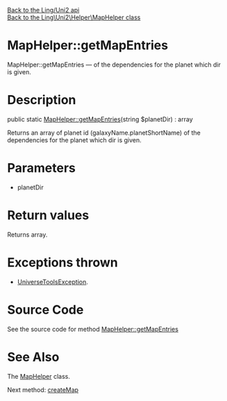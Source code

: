 [Back to the Ling/Uni2 api](https://github.com/lingtalfi/Uni2/blob/master/doc/api/Ling/Uni2.md)<br>
[Back to the Ling\Uni2\Helper\MapHelper class](https://github.com/lingtalfi/Uni2/blob/master/doc/api/Ling/Uni2/Helper/MapHelper.md)


MapHelper::getMapEntries
================



MapHelper::getMapEntries — of the dependencies for the planet which dir is given.




Description
================


public static [MapHelper::getMapEntries](https://github.com/lingtalfi/Uni2/blob/master/doc/api/Ling/Uni2/Helper/MapHelper/getMapEntries.md)(string $planetDir) : array




Returns an array of planet id (galaxyName.planetShortName)
of the dependencies for the planet which dir is given.




Parameters
================


- planetDir

    


Return values
================

Returns array.


Exceptions thrown
================

- [UniverseToolsException](https://github.com/lingtalfi/UniverseTools/blob/master/doc/api/Ling/UniverseTools/Exception/UniverseToolsException.md).&nbsp;







Source Code
===========
See the source code for method [MapHelper::getMapEntries](https://github.com/lingtalfi/Uni2/blob/master/Helper/MapHelper.php#L26-L40)


See Also
================

The [MapHelper](https://github.com/lingtalfi/Uni2/blob/master/doc/api/Ling/Uni2/Helper/MapHelper.md) class.

Next method: [createMap](https://github.com/lingtalfi/Uni2/blob/master/doc/api/Ling/Uni2/Helper/MapHelper/createMap.md)<br>

